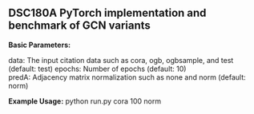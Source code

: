 ## DSC180A PyTorch implementation and benchmark of GCN variants

**Basic Parameters:**

  data:  The input citation data such as cora, ogb, ogbsample, and test (default: test)
  epochs:  Number of epochs (default: 10)  
  predA: Adjacency matrix normalization such as none and norm (default: norm)  

**Example Usage:**
  python run.py cora 100 norm  
